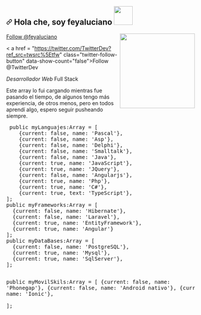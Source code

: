 
<h2>
  <a id="user-content--hi-im-thai-braga-" class="anchor" aria-hidden="true" href="#-hi-im-thai-braga-">
    <svg class="octicon octicon-link" viewBox="0 0 16 16" version="1.1" width="16" height="16" aria-hidden="true"><path fill-rule="evenodd" d="M7.775 3.275a.75.75 0 001.06 1.06l1.25-1.25a2 2 0 112.83 2.83l-2.5 2.5a2 2 0 01-2.83 0 .75.75 0 00-1.06 1.06 3.5 3.5 0 004.95 0l2.5-2.5a3.5 3.5 0 00-4.95-4.95l-1.25 1.25zm-4.69 9.64a2 2 0 010-2.83l2.5-2.5a2 2 0 012.83 0 .75.75 0 001.06-1.06 3.5 3.5 0 00-4.95 0l-2.5 2.5a3.5 3.5 0 004.95 4.95l1.25-1.25a.75.75 0 00-1.06-1.06l-1.25 1.25a2 2 0 01-2.83 0z"></path></svg></a> Hola che, soy feyaluciano 
  <a target="_blank" rel="noopener noreferrer" href="https://camo.githubusercontent.com/fb070d9f71a64edbafed08519130d75e7e0a0a69665d50d94ad095157f702e59/68747470733a2f2f6d656469612e67697068792e636f6d2f6d656469612f6d47634e6a736657416a593541455a4e77362f67697068792e676966">
  <img src="https://i.pinimg.com/originals/c1/b3/bd/c1b3bd612569318953462aeb3873223d.gif" width="50" data-canonical-src="https://i.pinimg.com/originals/c1/b3/bd/c1b3bd612569318953462aeb3873223d.gif" style="max-width:100%;"></a></h2>
<div><img align="right" src="https://lucianoferrari.com.ar/img/programador.png" width="200" style="max-width:100%;"></div>
<div>
  
  <a class="twitter-follow-button"
  href="https://twitter.com/feyaluciano"
  data-size="large">
Follow @feyaluciano</a>
  
  < a href = "https://twitter.com/TwitterDev?ref_src=twsrc%5Etfw" class="twitter-follow-button" data-show-count="false">Follow @TwitterDev</a>
  
</div>





<p><em>Desarrollador Web</em> Full Stack</p>

<p> Este array lo fui cargando mientras fue pasando el tiempo, de algunos tengo más experiencia, de otros menos, pero en todos aprendí algo, espero seguir pusheando siempre. </p>


<div class="highlight highlight-source-js"><pre>
 public myLanguajes:Array<Language> = [
    {current: false, name: 'Pascal'},
    {current: false, name: 'Asp'},
    {current: false, name: 'Delphi'},
    {current: false, name: 'Smalltalk'},
    {current: false, name: 'Java'},
    {current: true, name: 'JavaScript'},
    {current: true, name: 'JQuery'},
    {current: false, name: 'Angularjs'},
    {current: true, name: 'Php'},
    {current: true, name: 'C#'},
    {current: true, text: 'TypeScript'},
];
public myFrameworks:Array<Framework> = [
  {current: false, name: 'Hibernate'},
  {current: false, name: 'Laravel'},
  {current: true, name: 'EntityFramework'},
  {current: true, name: 'Angular'}  
];
public myDataBases:Array<Database> = [
  {current: false, name: 'PostgreSQL'},
  {current: true, name: 'Mysql'},
  {current: true, name: 'SqlServer'},  
];

public myMovilSkils:Array<MovilSkil> = [
  {current: false, name: 'Phonegap'},
  {current: false, name: 'Android nativo'},
  {current: true, name: 'Ionic'},  
];

</pre></div>











<!--
**feyaluciano/feyaluciano** is a ✨ _special_ ✨ repository because its `README.md` (this file) appears on your GitHub profile.

Here are some ideas to get you started:

- 🔭 I’m currently working on ...
- 🌱 I’m currently learning ...
- 👯 I’m looking to collaborate on ...
- 🤔 I’m looking for help with ...
- 💬 Ask me about ...
- 📫 How to reach me: ...
- 😄 Pronouns: ...
- ⚡ Fun fact: ...
-->


